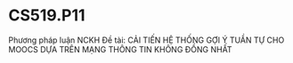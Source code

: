 # CS519.P11
Phương pháp luận NCKH
Đề tài: CẢI TIẾN HỆ THỐNG GỢI Ý TUẦN TỰ CHO MOOCS DỰA TRÊN MẠNG THÔNG TIN KHÔNG ĐỒNG NHẤT
